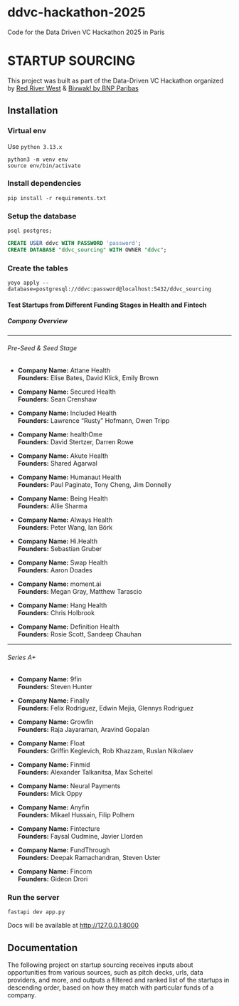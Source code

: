 # ddvc-hackathon-2025

Code for the Data Driven VC Hackathon 2025 in Paris

# STARTUP SOURCING

This project was built as part of the Data-Driven VC Hackathon organized
by [Red River West](https://redriverwest.com) & [Bivwak! by BNP Paribas](https://bivwak.bnpparibas/)

## Installation

### Virtual env

Use `python 3.13.x`

```
python3 -m venv env
source env/bin/activate
```

### Install dependencies

```
pip install -r requirements.txt
```

### Setup the database

```
psql postgres;
```

```sql
CREATE USER ddvc WITH PASSWORD 'password';
CREATE DATABASE "ddvc_sourcing" WITH OWNER "ddvc";
```

### Create the tables
```
yoyo apply --database=postgresql://ddvc:password@localhost:5432/ddvc_sourcing
```

#### Test Startups from Different Funding Stages in Health and Fintech
##### Company Overview

---

###### Pre-Seed & Seed Stage

- **Company Name:** Attane Health  
  **Founders:** Elise Bates, David Klick, Emily Brown

- **Company Name:** Secured Health  
  **Founders:** Sean Crenshaw

- **Company Name:** Included Health  
  **Founders:** Lawrence “Rusty” Hofmann, Owen Tripp

- **Company Name:** healthOme  
  **Founders:** David Stertzer, Darren Rowe

- **Company Name:** Akute Health  
  **Founders:** Shared Agarwal

- **Company Name:** Humanaut Health  
  **Founders:** Paul Paginate, Tony Cheng, Jim Donnelly

- **Company Name:** Being Health  
  **Founders:** Allie Sharma

- **Company Name:** Always Health  
  **Founders:** Peter Wang, Ian Börk

- **Company Name:** Hi.Health  
  **Founders:** Sebastian Gruber

- **Company Name:** Swap Health  
  **Founders:** Aaron Doades

- **Company Name:** moment.ai  
  **Founders:** Megan Gray, Matthew Tarascio

- **Company Name:** Hang Health  
  **Founders:** Chris Holbrook

- **Company Name:** Definition Health  
  **Founders:** Rosie Scott, Sandeep Chauhan

---

###### Series A+

- **Company Name:** 9fin  
  **Founders:** Steven Hunter

- **Company Name:** Finally  
  **Founders:** Felix Rodriguez, Edwin Mejia, Glennys Rodriguez

- **Company Name:** Growfin  
  **Founders:** Raja Jayaraman, Aravind Gopalan

- **Company Name:** Float  
  **Founders:** Griffin Keglevich, Rob Khazzam, Ruslan Nikolaev

- **Company Name:** Finmid  
  **Founders:** Alexander Talkanitsa, Max Scheitel

- **Company Name:** Neural Payments  
  **Founders:** Mick Oppy

- **Company Name:** Anyfin  
  **Founders:** Mikael Hussain, Filip Polhem

- **Company Name:** Fintecture  
  **Founders:** Faysal Oudmine, Javier Llorden

- **Company Name:** FundThrough  
  **Founders:** Deepak Ramachandran, Steven Uster

- **Company Name:** Fincom  
  **Founders:** Gideon Drori


### Run the server
```
fastapi dev app.py
```

Docs will be available at http://127.0.0.1:8000

## Documentation

The following project on startup sourcing receives inputs about opportunities from various sources, such as pitch decks,
urls, data providers, and more, and outputs a filtered and ranked list of the startups in descending order, based on how
they match with particular funds of a company. 